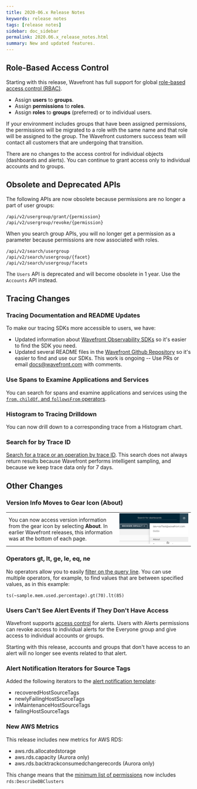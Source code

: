 ```yaml
---
title: 2020-06.x Release Notes
keywords: release notes
tags: [release notes]
sidebar: doc_sidebar
permalink: 2020.06.x_release_notes.html
summary: New and updated features.
---
```



## Role-Based Access Control

Starting with this release, Wavefront has full support for global [role-based access control (RBAC)](users_roles.html).

* Assign **users**  to **groups**.
* Assign **permissions** to **roles**.
* Assign **roles** to **groups** (preferred) or to individual users.

If your environment includes groups that have been assigned permissions, the permissions will be migrated to a role with the same name and that role will be assigned to the group. The Wavefront customers success team will contact all customers that are undergoing that transition.

There are no changes to the access control for individual objects (dashboards and alerts). You can continue to grant access only to individual accounts and to groups.

## Obsolete and Deprecated APIs

The following APIs are now obsolete because permissions are no longer a part of user groups:
```
/api/v2/usergroup/grant/{permission}
/api/v2/usergroup/revoke/{permission}
```

When you search group APIs, you will no longer get a permission as a parameter because permissions are now associated with roles.
```
/api/v2/search/usergroup
/api/v2/search/usergroup/{facet}
/api/v2/search/usergroup/facets
```

The `Users` API is deprecated and will become obsolete in 1 year. Use the `Accounts` API instead.


## Tracing Changes

### Tracing Documentation and README Updates

To make our tracing SDKs more accessible to users, we have:
* Updated information about [Wavefront Observability SDKs](wavefront.sdks.html) so it's easier to find the SDK you need.
* Updated several README files in the [Wavefront Github Repository](https://github.com/wavefrontHQ) so it's easier to find and use our SDKs.
This work is ongoing -- Use PRs or email docs@wavefront.com with comments.

### Use Spans to Examine Applications and Services

You can search for spans and examine applications and services using the [`from`, `childOf`, and `followsFrom` operators](#spans_function.html#use-spans-to-examine-applications-and-services).

### Histogram to Tracing Drilldown

You can now drill down to a corresponding trace from a Histogram chart.

### Search for by Trace ID

[Search for a trace or an operation by trace ID](#trace_data_query.html#get-started-with-trace-queries). This search does not always return results because Wavefront performs intelligent sampling, and because we keep trace data only for 7 days.

## Other Changes

### Version Info Moves to Gear Icon (About)

<table style="width: 100%;">
<tbody>
<tr>
<td width="60%">You can now access version information from the gear icon by selecting <strong>About</strong>. In earlier Wavefront releases, this information was at the bottom of each page.
</td>
<td width="40%"><img src="/images/about_menu.png" alt="Get version info from About menu item"/></td>
</tr>
</tbody>
</table>


### Operators gt, lt, ge, le, eq, ne

No operators allow you to easily [filter on the query line](query_language_recipes.html#compare-with-operators-lt-gt-le-ge-eq-ne). You can use multiple operators, for example, to find values that are between specified values, as in this example:

```
ts(~sample.mem.used.percentage).gt(70).lt(85)
```

### Users Can't See Alert Events if They Don't Have Access

Wavefront supports [access control](access.html) for alerts. Users with Alerts permissions can revoke access to individual alerts for the Everyone group and give access to individual accounts or groups.

Starting with this release, accounts and groups that don't have access to an alert will no longer see events related to that alert.

### Alert Notification Iterators for Source Tags

Added the following iterators to the [alert notification template](alert_target_customizing.html):
- recoveredHostSourceTags
- newlyFailingHostSourceTags
- inMaintenanceHostSourceTags
- failingHostSourceTags

### New AWS Metrics

This release includes new metrics for AWS RDS:

* aws.rds.allocatedstorage
* aws.rds.capacity (Aurora only)
* aws.rds.backtrackconsumedchangerecords (Aurora only)

This change means that the [minimum list of permissions](integrations_aws_metrics.html#giving-wavefront-limited-access) now includes `rds:DescribeDBClusters`
